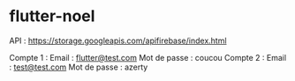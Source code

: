 # flutter-noel


API : https://storage.googleapis.com/apifirebase/index.html


Compte 1 :
	Email : flutter@test.com
	Mot de passe : coucou
Compte 2 : 
	Email : test@test.com
	Mot de passe : azerty
